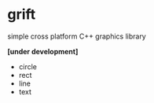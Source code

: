 # grift

simple cross platform C++ graphics library

**[under development]**

* circle
* rect
* line
* text
